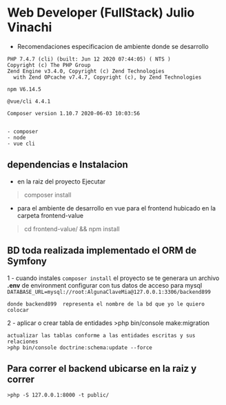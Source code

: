 # Web Developer (FullStack) Julio Vinachi

* Recomendaciones  especificacion de ambiente donde se desarrollo
```
PHP 7.4.7 (cli) (built: Jun 12 2020 07:44:05) ( NTS )
Copyright (c) The PHP Group
Zend Engine v3.4.0, Copyright (c) Zend Technologies
  with Zend OPcache v7.4.7, Copyright (c), by Zend Technologies

npm V6.14.5

@vue/cli 4.4.1

Composer version 1.10.7 2020-06-03 10:03:56


- composer
- node
- vue cli

```

## dependencias e Instalacion
- en la raiz del proyecto Ejecutar

> composer install

- para el ambiente de desarrollo en vue para el frontend hubicado en la carpeta frontend-value

> cd frontend-value/ && npm install



## BD toda realizada implementado el ORM de Symfony

1 - cuando instales `composer install` el proyecto se te generara un archivo **.env**  de environment
    configurar con tus datos de acceso para mysql `DATABASE_URL=mysql://root:AlgunaClaveMia@127.0.0.1:3306/backend899`

    donde backend899  representa el nombre de la bd que yo le quiero colocar

2 - aplicar o crear tabla de entidades
    >php bin/console make:migration


    actualizar las tablas conforme a las entidades escritas y sus relaciones
    >php bin/console doctrine:schema:update --force


## Para correr el backend ubicarse en la raiz y correr

    >php -S 127.0.0.1:8000 -t public/
